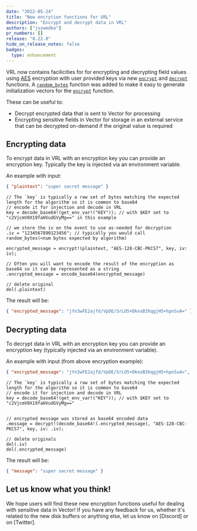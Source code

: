 ```yaml
---
date: "2022-05-24"
title: "New encrytion functions for VRL"
description: "Encrypt and decrypt data in VRL"
authors: ["jszwedko"]
pr_numbers: []
release: "0.22.0"
hide_on_release_notes: false
badges:
  type: enhancement
---
```


VRL now contains facilicities for for encrypting and decrypting field values using [AES][AES] encryption with user
provided keys via new [`encrypt`][encrypt] and [`decrypt`][decrypt] functions. A [`random_bytes`][random_bytes] function
was added to make it easy to generate initialization vectors for the [`encrypt`][encrypt] function.

These can be useful to:

- Decrypt encrypted data that is sent to Vector for processing
- Encrypting sensitive fields in Vector for storage in an external service that can be decrypted on-demand if the
  original value is required

## Encrypting data

To encrypt data in VRL with an encryption key you can provide an encryption key. Typically the key is injected via an
environment variable.

An example with input:

```json
{ "plaintext": "super secret message" }
```

```text
// The `key` is typically a raw set of bytes matching the expected length for the algorithm so it is common to base64
// encode it for injection and decode in VRL
key = decode_base64!(get_env_var!("KEY")); // with $KEY set to "c2VjcmV0X19faHVudGVyMg==" in this example

// we store the iv on the event to use as-needed for decryption
.iv = "1234567890123456"; // typically you would call random_bytes(<num bytes expected by algorithm)

encrypted_message = encrypt!(plaintext, "AES-128-CBC-PKCS7", key, iv: iv);

// Often you will want to encode the result of the encryption as base64 so it can be represented as a string
.encrypted_message = encode_base64(encrypted_message)

// delete original
del(.plaintext)
```


The result will be:

```json
{ "encrypted_message": "jYn3wFE2ajfd/VpDE/SrLO5+DknxB3hqgjH5+hpnSu4=" }
```


## Decrypting data

To decrypt data in VRL with an encryption key you can provide an encryption key (typically injected via an environment
variable).

An example with input (from above encryption example):

```json
{ "encrypted_message": "jYn3wFE2ajfd/VpDE/SrLO5+DknxB3hqgjH5+hpnSu4=", "iv": "1234567890123456"}
```

```text
// The `key` is typically a raw set of bytes matching the expected length for the algorithm so it is common to base64
// encode it for injection and decode in VRL
key = decode_base64!(get_env_var!("KEY")); // with $KEY set to "c2VjcmV0X19faHVudGVyMg=="


// encrypted message was stored as base64 encoded data
.message = decrypt!(decode_base64!(.encrypted_message), "AES-128-CBC-PKCS7", key, iv: .iv);

// delete originals
del(.iv)
del(.encrypted_message)
```


The result will be:

```json
{ "message": "super secret message" }
```



## Let us know what you think!

We hope users will find these new encryption functions useful for dealing with sensitive data in Vector! If you have any
feedback for us, whether it's related to the new disk buffers or anything else, let us know on [Discord] or on
[Twitter].

[aes]: https://en.wikipedia.org/wiki/Advanced_Encryption_Standard
[encrypt]: /docs/reference/vrl/functions/#encrypt
[decrypt]: /docs/reference/vrl/functions/#decrypt
[random_bytes]: /docs/reference/vrl/functions/#random_bytes
